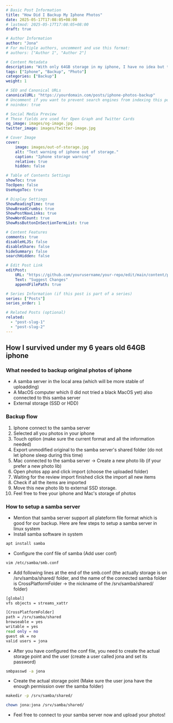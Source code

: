 ```yaml
---
# Basic Post Information
title: "How Did I Backup My Iphone Photos"
date: 2025-05-17T17:08:05+08:00
# lastmod: 2025-05-17T17:08:05+08:00
draft: true 

# Author Information
author: "Jona"
# For multiple authors, uncomment and use this format:
# authors: ["Author 1", "Author 2"]

# Content Metadata
description: "With only 64GB storage in my iphone, I have no idea but to make up my way to backup my photos now and then. But how?"
tags: ["Iphone", "Backup", "Photo"]
categories: ["Backup"]
weight: 1

# SEO and Canonical URLs
canonicalURL: "https://yourdomain.com/posts/iphone-photos-backup"
# Uncomment if you want to prevent search engines from indexing this post
# noindex: true

# Social Media Preview
# These fields are used for Open Graph and Twitter Cards
og_image: images/og-image.jpg
twitter_image: images/twitter-image.jpg

# Cover Image
cover:
    image: images/out-of-storage.jpg
    alt: "Text warning of iphone out of storage."
    caption: "Iphone storage warning"
    relative: true 
    hidden: false

# Table of Contents Settings
showToc: true
TocOpen: false
UseHugoToc: true

# Display Settings
ShowReadingTime: true
ShowBreadCrumbs: true
ShowPostNavLinks: true
ShowWordCount: true
ShowRssButtonInSectionTermList: true

# Content Features
comments: true
disableHLJS: false
disableShare: false
hideSummary: false
searchHidden: false

# Edit Post Link
editPost:
    URL: "https://github.com/yourusername/your-repo/edit/main/content/posts/iphone-photos-backup.md"
    Text: "Suggest Changes"
    appendFilePath: true

# Series Information (if this post is part of a series)
series: ["Posts"]
series_order: 1

# Related Posts (optional)
related:
  - "post-slug-1"
  - "post-slug-2"
---
```


## How I survived under my 6 years old 64GB iphone

### What needed to backup original photos of iphone
- A samba server in the local area (which will be more stable of uploadding)
- A MacOS computer which (I did not tried a black MacOS yet) also connected to this samba server
- External storage (SSD or HDD)

### Backup flow
1. Iphone connect to the samba server
2. Selected all you photos in your iphone 
3. Touch option (make sure the current format and all the information needed) 
4. Export unmodified original to the samba server's shared folder (do not let iphone sleep during this time) 
5. Mac connected to the samba server -> Create a new photo lib (if your prefer a new photo lib) 
6. Open photos app and click import (choose the uploaded folder) 
7. Waiting for the review import finished click the import all new items 
8. Check if all the items are imported 
9. Move this new photo lib to external SSD storage.  
10. Feel free to free your iphone and Mac's storage of photos

### How to setup a samba server
- Mention that samba server support all plateform file format which is good for our backup.
Here are few steps to setup a samba server in linux system
- Install samba software in system
```bash {linenos=false}
apt install samba
```
- Configure the conf file of samba (Add user conf)
```bash {linenos=false}
vim /etc/samba/smb.conf
```
- Add following lines at the end of the smb.conf (the actually storage is on /srv/samba/shared/ folder, and the name of the connected samba folder is CrossPlatformFolder -> the nickname of the /srv/samba/shared/ folder)
```bash
[global]
vfs objects = streams_xattr

[CrossPlatformFolder]
path = /srv/samba/shared
browseable = yes
writable = yes
read only = no
guest ok = no
valid users = jona
```
- After you have configured the conf file, you need to create the actual storage point and the user (create a user called jona and set its password)
```bash {linenos=false}
smbpasswd -a jona
```
- Create the actual storage point (Make sure the user jona have the enough permission over the samba folder)
```bash {linenos=false}
makedir -p /srv/samba/shared/
```
```bash {linenos=false}
chown jona:jona /srv/samba/shared/
```
- Feel free to connect to your samba server now and upload your photos!
